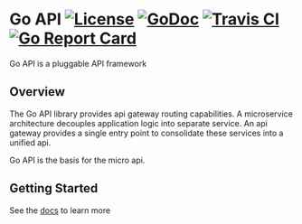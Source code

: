 # Go API [![License](https://img.shields.io/:license-apache-blue.svg)](https://opensource.org/licenses/Apache-2.0) [![GoDoc](https://godoc.org/github.com/micro/go-api?status.svg)](https://godoc.org/github.com/micro/go-api) [![Travis CI](https://api.travis-ci.org/micro/go-api.svg?branch=master)](https://travis-ci.org/micro/go-api) [![Go Report Card](https://goreportcard.com/badge/micro/go-api)](https://goreportcard.com/report/github.com/micro/go-api)

Go API is a pluggable API framework

## Overview

The Go API library provides api gateway routing capabilities. A microservice architecture decouples application logic into 
separate service. An api gateway provides a single entry point to consolidate these services into a unified api.

Go API is the basis for the micro api.

## Getting Started

See the [docs]() to learn more

